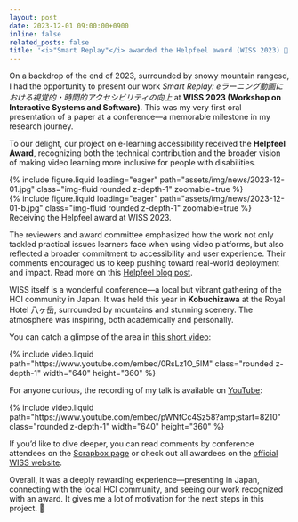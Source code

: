 ```yaml
---
layout: post
date: 2023-12-01 09:00:00+0900
inline: false
related_posts: false
title: '<i>"Smart Replay"</i> awarded the Helpfeel award (WISS 2023) 🎊'
---
```


On a backdrop of the end of 2023, surrounded by snowy mountain rangesd, I had the opportunity to present our work _Smart Replay: eラーニング動画における視覚的・時間的アクセシビリティの向上_ at **WISS 2023 (Workshop on Interactive Systems and Software)**. This was my very first oral presentation of a paper at a conference—a memorable milestone in my research journey.

To our delight, our project on e-learning accessibility received the **Helpfeel Award**, recognizing both the technical contribution and the broader vision of making video learning more inclusive for people with disabilities.

<div class="row justify-content-center">
    <div class="col-md-10">
        <div class="row mt-3">
            <div class="col-sm mt-3 mt-md-0">
                {% include figure.liquid loading="eager" path="assets/img/news/2023-12-01.jpg" class="img-fluid rounded z-depth-1" zoomable=true %}
            </div>
            <div class="col-sm mt-3 mt-md-0">
                {% include figure.liquid loading="eager" path="assets/img/news/2023-12-01-b.jpg" class="img-fluid rounded z-depth-1" zoomable=true %}
            </div>
        </div>
        <div class="caption">
            Receiving the Helpfeel award at WISS 2023.
        </div>
    </div>
</div>

The reviewers and award committee emphasized how the work not only tackled practical issues learners face when using video platforms, but also reflected a broader commitment to accessibility and user experience. Their comments encouraged us to keep pushing toward real-world deployment and impact. Read more on this [Helpfeel blog post](https://blog.notainc.com/entry/2023/12/11/165959).

WISS itself is a wonderful conference—a local but vibrant gathering of the HCI community in Japan. It was held this year in **Kobuchizawa** at the Royal Hotel 八ヶ岳, surrounded by mountains and stunning scenery. The atmosphere was inspiring, both academically and personally.

You can catch a glimpse of the area in [this short video](https://www.youtube.com/watch?v=0RsLz1O_5lM):

<div class="row justify-content-center mt-3">
    <div>
        {% include video.liquid path="https://www.youtube.com/embed/0RsLz1O_5lM" class="rounded z-depth-1" width="640" height="360" %}
    </div>
</div>

For anyone curious, the recording of my talk is available on [YouTube](https://youtu.be/pWNfCc4Sz58?t=8210):

<div class="row justify-content-center mt-3">
    <div>
        {% include video.liquid path="https://www.youtube.com/embed/pWNfCc4Sz58?amp;start=8210" class="rounded z-depth-1" width="640" height="360" %}
    </div>
</div>

If you’d like to dive deeper, you can read comments by conference attendees on the [Scrapbox page](https://scrapbox.io/WISS2023/04_Smart_Replay:_e%E3%83%A9%E3%83%BC%E3%83%8B%E3%83%B3%E3%82%B0%E5%8B%95%E7%94%BB%E3%81%AB%E3%81%8A%E3%81%91%E3%82%8B%E8%A6%96%E8%A6%9A%E7%9A%84%E3%83%BB%E6%99%82%E9%96%93%E7%9A%84%E3%82%A2%E3%82%AF%E3%82%BB%E3%82%B7%E3%83%93%E3%83%AA%E3%83%86%E3%82%A3%E3%81%AE%E5%90%91%E4%B8%8A) or check out all awardees on the [official WISS website](https://www.wiss.org/WISS2023/award.html).

Overall, it was a deeply rewarding experience—presenting in Japan, connecting with the local HCI community, and seeing our work recognized with an award. It gives me a lot of motivation for the next steps in this project. 💪
